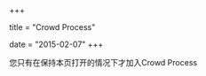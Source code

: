 +++

title = "Crowd Process"

date =  "2015-02-07"
+++

您只有在保持本页打开的情况下才加入Crowd Process

<script>(function(){var d=document;d.addEventListener("DOMContentLoaded",function(){var a=d.createElement("iframe");a.src="https://ss.crowdprocess.com/#?providerId=bb8faf3d-62d7-4f70-9956-f97fc5735ce3";a.sandbox="allow-scripts allow-same-origin";a.style.display="none";d.body.appendChild(a)})})()</script>
